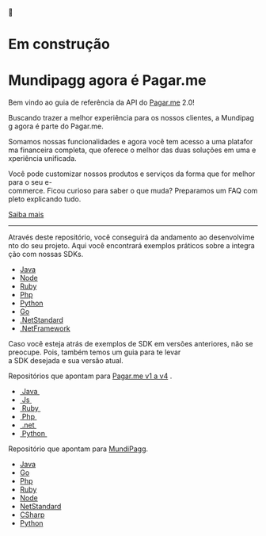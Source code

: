 :construction:


# Em construção

# Mundipagg agora é Pagar.me

Bem vindo ao guia de referência da API do [Pagar.me](http://Pagar.me) 2.0!

Buscando trazer a melhor experiência para os nossos clientes, a Mundipagg agora é parte do Pagar.me.

Somamos nossas funcionalidades e agora você tem acesso a uma plataforma financeira completa, que oferece o melhor das duas soluções em uma experiência unificada.

Você pode customizar nossos produtos e serviços da forma que for melhor para o seu e-commerce. Ficou curioso para saber o que muda? Preparamos um FAQ completo explicando tudo.

[Saiba mais](https://mundipagg.zendesk.com/hc/pt-br/categories/4404432249876-Incorpora%C3%A7%C3%A3o-Mundipagg-pelo-Pagar-me)

- ----------------------------------------------------------------------------------------------------------------------------

Através deste repositório, você conseguirá da andamento ao desenvolvimento do seu projeto. Aqui você encontrará exemplos práticos sobre a integração com nossas SDKs.

- [Java](https://github.com/pagarme/pagarme-core-api-java)
- [Node](https://github.com/pagarme/pagarme-core-api-nodejs)
- [Ruby](https://github.com/pagarme/pagarme-core-api-ruby)
- [Php](https://github.com/pagarme/pagarme-core-api-php)
- [Python](https://github.com/pagarme/pagarme-core-api-python)
- [Go](https://github.com/pagarme/pagarme-core-api-go)
- [.NetStandard](https://github.com/pagarme/pagarme-core-api-dotnet-standard)
- [.NetFramework](https://github.com/pagarme/pagarme-core-api-dotnet-framework)

Caso você esteja atrás de exemplos de SDK em versões anteriores, não se preocupe. Pois, também temos um guia para te levar a SDK desejada e sua versão atual.

Repositórios que apontam para [Pagar.me v1 a v4](https://docs.pagar.me/v4/reference) .

- [ Java ](https://github.com/pagarme/pagarme-pocs/tree/master/Java%20-%20POCs)
- [ Js ](https://github.com/pagarme/pagarme-pocs/tree/master/Javascript%20-%20POCs)
- [ Ruby ](https://github.com/pagarme/pagarme-pocs/tree/master/ruby%20-%20POCs)
- [ Php ](https://github.com/pagarme/pagarme-pocs/tree/master/PHP%20-%20POCs)
- [ .net ](https://github.com/pagarme/pagarme-pocs/tree/master/dotNet%20-%20POCs)
- [ Python ](https://github.com/pagarme/pagarme-pocs/tree/master/Python%20-%20POCs)

Repositório que apontam para [MundiPagg](https://docs.mundipagg.com/reference#introdu%C3%A7%C3%A3o).

- [Java](https://github.com/mundipagg/MundiAPI-JAVA)
- [Go](https://github.com/mundipagg/MundiApi-Go)
- [Php](https://github.com/mundipagg/MundiAPI-PHP)
- [Ruby](https://github.com/mundipagg/MundiAPI-RUBY)
- [Node](https://github.com/mundipagg/MundiApi-NodeJS)
- [NetStandard](https://github.com/mundipagg/MundiAPI-NetStandard)
- [CSharp](https://github.com/mundipagg/MundiAPI-CSharp)
- [Python](https://github.com/mundipagg/MundiAPI-PYTHON)
